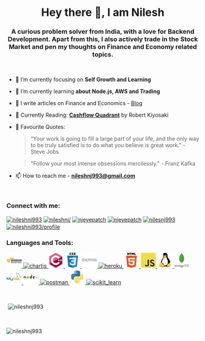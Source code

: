 <h1 align="center">Hey there 👋, I am Nilesh</h1>
<h3 align="center">A curious problem solver from India, with a love for Backend Development. Apart from this, I also actively trade in the Stock Market and pen my thoughts on Finance and Economy related topics.</h4>
<br> 


- 🔭 I’m currently focusing on **Self Growth and Learning**

- 🌱 I’m currently learning **about Node.js, AWS and Trading**

- 📝 I write articles on Finance and Economics - [Blog](https://esomanipal.wordpress.com/blog/)

- 📖 Currently Reading: **[Cashflow Quadrant](https://www.amazon.in/Rich-Dads-Cashflow-Quadrant-Financial/dp/1612680062/ref=sr_1_1?dchild=1&keywords=cashflow+quadrant&qid=1627316917&sr=8-1P)** by Robert Kiyosaki

- 💬 Favourite Quotes: 

   > "Your work is going to fill a large part of your life, and the only way to be truly satisfied is to do what you believe is great work." - Steve Jobs

   > "Follow your most intense obsessions mercilessly." - Franz Kafka


- 📫 How to reach me - **nileshnj993@gmail.com**
<br> 
<h3 align="left">Connect with me:</h3>
<p align="left">
<a href="https://twitter.com/nileshnj993" target="blank"><img align="center" src="https://raw.githubusercontent.com/rahuldkjain/github-profile-readme-generator/master/src/images/icons/Social/twitter.svg" alt="nileshnj993" height="30" width="40" /></a>
<a href="https://linkedin.com/in/nilesh-jain-59137916a/" target="blank"><img align="center" src="https://raw.githubusercontent.com/rahuldkjain/github-profile-readme-generator/master/src/images/icons/Social/linked-in-alt.svg" alt="nileshnj/" height="30" width="40" /></a>
<a href="https://instagram.com/njeyepatch" target="blank"><img align="center" src="https://raw.githubusercontent.com/rahuldkjain/github-profile-readme-generator/master/src/images/icons/Social/instagram.svg" alt="njeyepatch" height="30" width="40" /></a>
<a href="https://www.hackerrank.com/njeyepatch" target="blank"><img align="center" src="https://raw.githubusercontent.com/rahuldkjain/github-profile-readme-generator/master/src/images/icons/Social/hackerrank.svg" alt="njeyepatch" height="30" width="40" /></a>
<a href="https://www.leetcode.com/nilesnj993" target="blank"><img align="center" src="https://raw.githubusercontent.com/rahuldkjain/github-profile-readme-generator/master/src/images/icons/Social/leet-code.svg" alt="nilesnj993" height="30" width="40" /></a>
<a href="https://auth.geeksforgeeks.org/user/nileshnj993/profile" target="blank"><img align="center" src="https://raw.githubusercontent.com/rahuldkjain/github-profile-readme-generator/master/src/images/icons/Social/geeks-for-geeks.svg" alt="nileshnj993/profile" height="30" width="40" /></a>
</p>

<h3 align="left">Languages and Tools:</h3>
<p align="left"> <a href="https://aws.amazon.com" target="_blank"> <img src="https://raw.githubusercontent.com/devicons/devicon/master/icons/amazonwebservices/amazonwebservices-original-wordmark.svg" alt="aws" width="40" height="40"/> </a> <a href="https://www.chartjs.org" target="_blank"> <img src="https://www.chartjs.org/media/logo-title.svg" alt="chartjs" width="40" height="40"/> </a> <a href="https://www.w3schools.com/cpp/" target="_blank"> <img src="https://raw.githubusercontent.com/devicons/devicon/master/icons/cplusplus/cplusplus-original.svg" alt="cplusplus" width="40" height="40"/> </a> <a href="https://www.w3schools.com/css/" target="_blank"> <img src="https://raw.githubusercontent.com/devicons/devicon/master/icons/css3/css3-original-wordmark.svg" alt="css3" width="40" height="40"/> </a> <a href="https://expressjs.com" target="_blank"> <img src="https://raw.githubusercontent.com/devicons/devicon/master/icons/express/express-original-wordmark.svg" alt="express" width="40" height="40"/> </a> <a href="https://heroku.com" target="_blank"> <img src="https://www.vectorlogo.zone/logos/heroku/heroku-icon.svg" alt="heroku" width="40" height="40"/> </a> <a href="https://www.w3.org/html/" target="_blank"> <img src="https://raw.githubusercontent.com/devicons/devicon/master/icons/html5/html5-original-wordmark.svg" alt="html5" width="40" height="40"/> </a> <a href="https://developer.mozilla.org/en-US/docs/Web/JavaScript" target="_blank"> <img src="https://raw.githubusercontent.com/devicons/devicon/master/icons/javascript/javascript-original.svg" alt="javascript" width="40" height="40"/> </a> <a href="https://www.linux.org/" target="_blank"> <img src="https://raw.githubusercontent.com/devicons/devicon/master/icons/linux/linux-original.svg" alt="linux" width="40" height="40"/> </a> <a href="https://www.mongodb.com/" target="_blank"> <img src="https://raw.githubusercontent.com/devicons/devicon/master/icons/mongodb/mongodb-original-wordmark.svg" alt="mongodb" width="40" height="40"/> </a> <a href="https://www.mysql.com/" target="_blank"> <img src="https://raw.githubusercontent.com/devicons/devicon/master/icons/mysql/mysql-original-wordmark.svg" alt="mysql" width="40" height="40"/> </a> <a href="https://nodejs.org" target="_blank"> <img src="https://raw.githubusercontent.com/devicons/devicon/master/icons/nodejs/nodejs-original-wordmark.svg" alt="nodejs" width="40" height="40"/> </a> <a href="https://postman.com" target="_blank"> <img src="https://www.vectorlogo.zone/logos/getpostman/getpostman-icon.svg" alt="postman" width="40" height="40"/> </a> <a href="https://www.python.org" target="_blank"> <img src="https://raw.githubusercontent.com/devicons/devicon/master/icons/python/python-original.svg" alt="python" width="40" height="40"/> </a> <a href="https://scikit-learn.org/" target="_blank"> <img src="https://upload.wikimedia.org/wikipedia/commons/0/05/Scikit_learn_logo_small.svg" alt="scikit_learn" width="40" height="40"/> </a> </p>

<br> 

<p>&nbsp;<img align="center" src="https://github-readme-stats.vercel.app/api?username=nileshnj993&hide=issues&show_icons=true&locale=en" alt="nileshnj993" /></p>
<br> 
<p><img align="center" src="https://github-readme-streak-stats.herokuapp.com/?user=nileshnj993&" alt="nileshnj993" /></p>
